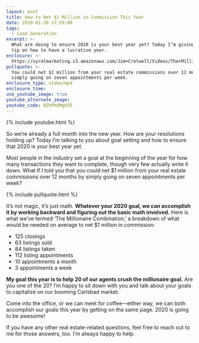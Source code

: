 ```yaml
---
layout: post
title: How to Net $1 Million in Commission This Year
date: 2020-01-30 17:59:00
tags:
  - Lead Generation
excerpt: >-
  What are doing to ensure 2020 is your best year yet? Today I’m giving a huge
  tip on how to have a lucrative year.
enclosure: >-
  https://vyralmarketing.s3.amazonaws.com/Jim+Crotwell/Videos/The+Millionaire+Combination.mp4
pullquote: >-
  You could net $1 million from your real estate commissions over 12 months by
  simply going on seven appointments per week.
enclosure_type: video/mp4
enclosure_time:
use_youtube_image: true
youtube_alternate_image:
youtube_code: 0ZhPHdMgK5E
---
```


{% include youtube.html %}

So we’re already a full month into the new year. How are your resolutions holding up? Today I’m talking to you about goal setting and how to ensure that 2020 is your best year yet.&nbsp;

Most people in the industry set a goal at the beginning of the year for how many transactions they want to complete, though very few actually write it down. What if I told you that you could net $1 million from your real estate commissions over 12 months by simply going on seven appointments per week?&nbsp;

{% include pullquote.html %}

It’s not magic, it’s just math. **Whatever your 2020 goal, we can accomplish it by working backward and figuring out the basic math involved.** Here is what we’ve termed ‘The Millionaire Combination,’ a breakdown of what would be needed on average to net $1 million in commission:&nbsp;

* 125 closings&nbsp;
* 63 listings sold
* 84 listings taken&nbsp;
* 112 listing appointments
* 10 appointments a month&nbsp;
* 3 appointments a week

**My goal this year is to help 20 of our agents crush the millionaire goal.** Are you one of the 20? I’m happy to sit down with you and talk about your goals to capitalize on our booming Carlsbad market.&nbsp;

Come into the office, or we can meet for coffee—either way, we can both accomplish our goals this year by getting on the same page. 2020 is going to be awesome\!&nbsp;

If you have any other real estate-related questions, feel free to reach out to me for those answers, too. I’m always happy to help.&nbsp;

&nbsp;